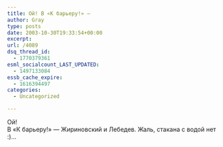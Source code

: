 ```yaml
---
title: Ой! В «К барьеру!» —
author: Gray
type: posts
date: 2003-10-30T19:33:54+00:00
excerpt:
url: /4089
dsq_thread_id:
  - 1770379361
esml_socialcount_LAST_UPDATED:
  - 1497133084
essb_cache_expire:
  - 1616394497
categories:
  - Uncategorized

---
```








Ой!  
В &#171;К барьеру!&#187; &#8212; Жириновский и Лебедев. Жаль, стакана с водой нет :)&#8230;